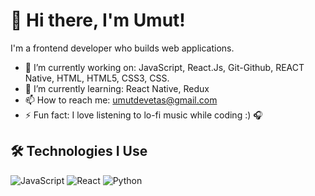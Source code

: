 # 👋 Hi there, I'm Umut!

I'm a frontend developer who builds web applications.

- 🔭 I’m currently working on: JavaScript, React.Js, Git-Github, REACT Native, HTML, HTML5, CSS3, CSS.
- 🌱 I’m currently learning: React Native, Redux
- 📫 How to reach me: umutdevetas@gmail.com
- ⚡ Fun fact: I love listening to lo-fi music while coding :) 🎧

## 🛠️ Technologies I Use
![JavaScript](https://img.shields.io/badge/-JavaScript-black?style=flat-square&logo=javascript)
![React](https://img.shields.io/badge/-React-black?style=flat-square&logo=react)
![Python](https://img.shields.io/badge/-Python-black?style=flat-square&logo=python)
